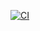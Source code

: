 [![CI](https://github.com/Priori7/health-indicator/actions/workflows/ci.yml/badge.svg)](https://github.com/Priori7/health-indicator/actions/workflows/ci.yml)